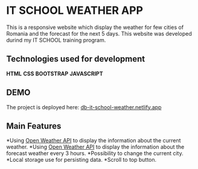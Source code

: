 # IT SCHOOL WEATHER APP

This is a responsive website which display the weather for few cities of Romania and the forecast for the next 5 days. This website was developed durind my IT SCHOOL training program.

## Technologies used for development

**HTML**
**CSS**
**BOOTSTRAP**
**JAVASCRIPT**

## DEMO

The project is deployed here:
[db-it-school-weather.netlify.app](https://db-it-school-weather.netlify.app/)

## Main Features

*Using [Open Weather API](https://openweathermap.org/current) to display the information about the current weather.
*Using [Open Weather API](https://openweathermap.org/current) to display the information about the forecast weather every 3 hours.
*Possibility to change the current city.
*Local storage use for persisting data.
\*Scroll to top button.
